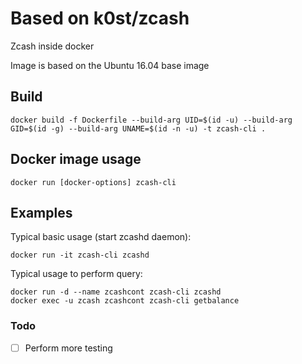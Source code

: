 # Based on k0st/zcash

Zcash inside docker

Image is based on the Ubuntu 16.04 base image

## Build

```
docker build -f Dockerfile --build-arg UID=$(id -u) --build-arg GID=$(id -g) --build-arg UNAME=$(id -n -u) -t zcash-cli .
```

## Docker image usage

```
docker run [docker-options] zcash-cli
```

## Examples

Typical basic usage (start zcashd daemon): 

```
docker run -it zcash-cli zcashd
```

Typical usage to perform query:

```
docker run -d --name zcashcont zcash-cli zcashd
docker exec -u zcash zcashcont zcash-cli getbalance
```

### Todo
- [ ] Perform more testing

